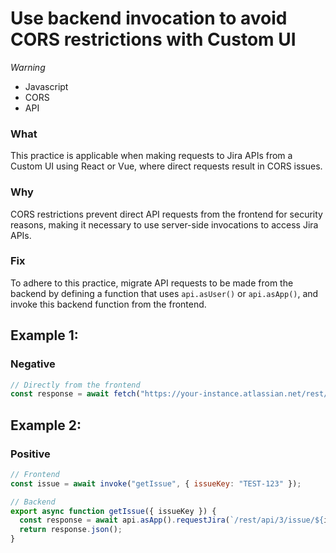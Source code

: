 <!-- #title -->
# Use backend invocation to avoid CORS restrictions with Custom UI

<!-- #severity -->
*Warning*

<!-- #categories -->
- Javascript
- CORS
- API

<!-- #description -->
### What
This practice is applicable when making requests to Jira APIs from a Custom UI using React or Vue, where direct requests result in CORS issues.

### Why
CORS restrictions prevent direct API requests from the frontend for security reasons, making it necessary to use server-side invocations to access Jira APIs.

### Fix
To adhere to this practice, migrate API requests to be made from the backend by defining a function that uses `api.asUser()` or `api.asApp()`, and invoke this backend function from the frontend.


<!-- #examples -->

## Example 1:

<!-- #example-->

### Negative

<!-- #example_negative_code-->

```js
// Directly from the frontend
const response = await fetch("https://your-instance.atlassian.net/rest/api/3/issue/TEST-123");
```

## Example 2:

<!-- #example-->

### Positive

<!-- #example_positive_code-->

```js
// Frontend
const issue = await invoke("getIssue", { issueKey: "TEST-123" });

// Backend
export async function getIssue({ issueKey }) {
  const response = await api.asApp().requestJira(`/rest/api/3/issue/${issueKey}`);
  return response.json();
}
```
